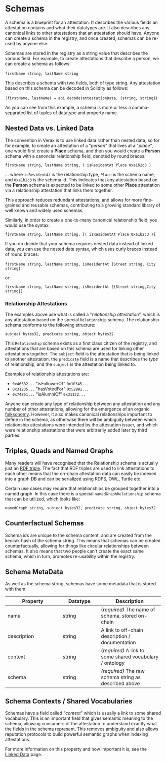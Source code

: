 # Schemas

A schema is a blueprint for an attestation.  It describes the various fields an attestation contains and what their datatypes are.  It also describes any canonical links to other attestations that an attestation should have.  Anyone can create a schema in the registry, and once created, schemas can be re-used by anyone else.

Schemas are stored in the registry as a string value that describes the various field.  For example, to create attestations that describe a person, we can create a schema as follows:\
\
`firstName string, lastName string`

This describes a schema with two fields, both of type string.  Any attestation based on this schema can be decoded in Solidity as follows:

`(firstName, lastName) = abi.decode(attestationData, (string, string)`)

As you can see from this example, a schema is more or less a comma-separated list of tuples of datatype and property name.

## Nested Data vs. Linked Data

The convention in Verax is to use linked data rather than nested data, so for for example, to create an attestation of a "_person_" that lives at a "_place_", one would first create a **Place** schema, and then you would create a **Person** schema with a canoncial relationship field, denoted by round braces:

`firstName string, lastName string, ( isResidentAt Place 0xa1b2c3 )`&#x20;

... where `isResidentAt` is the relationship type, `Place` is the schema name, and `0xa1b2c3` is the schema id.  This indicates that any attestation based on the **Person** schema is expected to be linked to some other **Place** attestation via a relationship attestation that links them together.

This approach reduces redundant attestations, and allows for more fine-grained and reusable schemas, contributing to a growing standard library of well known and widely used schemas.

Similarly, in order to create a one-to-many canonical relationship field, you would use the syntax:

`firstName string, lastName string, [( isResidentAt Place 0xa1b2c3 )]`&#x20;

If you do decide that your schema requires nested data instead of linked data, you can use the nested data syntax, which uses curly braces instead of round braces:\
\
`firstName string, lastName string, isResidentAt {Street string, City string}`

or:

`firstName string, lastName string, isResidentAt [{Street string,City string}]`

### Relationship Attestations

The examples above use what is called a "_relationship attestation_", which is any attestation based on the special `Relationship` schema.  The relationship schema conforms to the following structure:

`subject bytes32, predicate string, object bytes32`

This `Relationship` schema exists as a first class citizen of the registry, and attestations that are based on this schema are used for linking other attestations together.  The `subject` field is the attestation that is being linked to another attestation, the `predicate` field is a name that describes the _type_ of relationship, and the `subject` is the attestation being linked to.

Examples of relationship attestations are:

* `0x46582...` "isFollowerOf" `0x10345...`
* `0x31235...` "hasVotedFor" `0x52991...`
* `0x74851...` "isAlumniOf" `0x31122...`

Anyone can create any type of relationship between any attestation and any number of other attestations, allowing for the emergence of an organic [folksonomy](https://en.wikipedia.org/wiki/Folksonomy).  However, it also makes canonical relationships important to define in the schema, as otherwise there will be ambiguity between which relationship attestations were intended by the attestation issuer, and which were relationship attestations that were arbitrarily added later by third parties.

## Triples, Quads and Named Graphs

Many readers will have recognised that the Relationship schema is actually just an [RDF triple](https://en.wikipedia.org/wiki/Semantic\_triple).  The fact that RDF triples are used to link attestations to each other means that the on-chain attestation data can easily be indexed into a graph DB and can be serialized using RDFS, OWL, Turtle etc.

Certain use cases may require that relationships be grouped together into a named graph.  In this case there is a special `namedGraphRelationship` schema that can be utilized, which looks like:

`namedGraph string, subject bytes32, predicate string, object bytes32`

## Counterfactual Schemas

Schema ids are unique to the schema content, and are created from the keccak hash of the schema string.  This means that schemas can be created counterfactually, allowing for things like circular relationships between schemas.  It also means that two people can't create the exact same schema, which in turn, promotes re-usability within the registry.

## Schema MetaData

As well as the schema string, schemas have some metadata that is stored with them:

<table><thead><tr><th width="162.33333333333331">Property</th><th width="108">Datatype</th><th>Description</th></tr></thead><tbody><tr><td>name</td><td>string</td><td>(r<em>equired)</em> The name of schema, stored on-chain</td></tr><tr><td>description</td><td>string</td><td>A link to off-chain description / documentation</td></tr><tr><td>context</td><td>string</td><td>(r<em>equired)</em> A link to some shared vocabulary / ontology</td></tr><tr><td>schema</td><td>string</td><td><em>(required)</em> The raw schema string as described above</td></tr></tbody></table>

## Schema Contexts / Shared Vocabularies

Schemas have a field called "_context_" which is usually a link to some shared vocabulary.  This is an important field that gives semantic meaning to the schema, allowing consumers of the attestation to understand exactly what the fields in the schema represent.  This removes ambiguity and also allows reputation protocols to build powerful semantic graphs when indexing attestations.

For more information on this property and how important it is, see the [Linked Data](linked-data.md) page.

